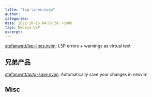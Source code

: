 ```yaml
---
title: "lsp-lines.nvim"
author: 
categories: 
date: 2022-10-16 04:07:56 +0800
tags: Neovim LSP
excerpt: 
---
```






[stefanwatt/lsp-lines.nvim](https://github.com/stefanwatt/lsp-lines.nvim): LSP errors + warnings as virtual text


## 兄弟产品

[stefanwatt/auto-save.nvim](https://github.com/stefanwatt/auto-save.nvim): Automatically save your changes in neovim


## Misc





